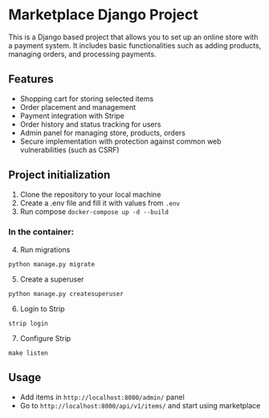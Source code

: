# Marketplace Django Project

This is a Django based project that allows you to set up an online store with a payment system. It includes basic
functionalities such as adding products, managing orders, and processing payments.

## Features

- Shopping cart for storing selected items
- Order placement and management
- Payment integration with Stripe
- Order history and status tracking for users
- Admin panel for managing store, products, orders
- Secure implementation with protection against common web vulnerabilities (such as CSRF)

## Project initialization

1. Clone the repository to your local machine
2. Create a .env file and fill it with values ​​from `.env`
3. Run compose `docker-compose up -d --build`

### In the container:

4. Run migrations

```console
python manage.py migrate
```

5. Create a superuser

```console
python manage.py createsuperuser
```

6. Login to Strip

```console
strip login
```

7. Configure Strip

```console
make listen
```

## Usage

- Add items in `http://localhost:8000/admin/` panel
- Go to `http://localhost:8000/api/v1/items/` and start using marketplace

